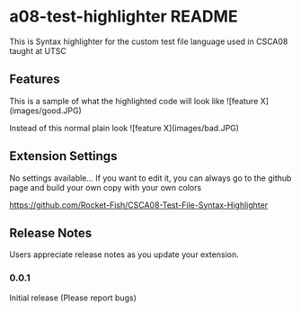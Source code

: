 # a08-test-highlighter README

This is Syntax highlighter for the custom test file language used in CSCA08 taught at UTSC

## Features

This is a sample of what the highlighted code will look like 
\!\[feature X\]\(images/good.JPG\)

Instead of this normal plain look
\!\[feature X\]\(images/bad.JPG\)

## Extension Settings

No settings available... If you want to edit it, you can always go to the github page and build your own copy with your own colors

https://github.com/Rocket-Fish/CSCA08-Test-File-Syntax-Highlighter


## Release Notes

Users appreciate release notes as you update your extension.

### 0.0.1

Initial release (Please report bugs)